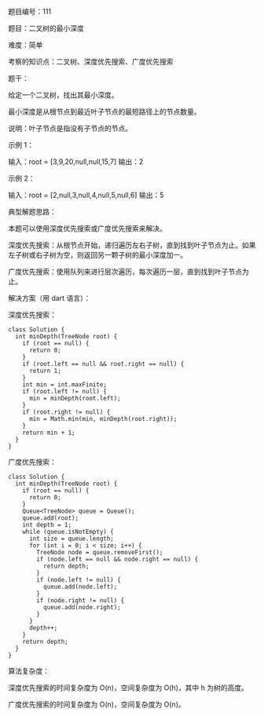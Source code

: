 题目编号：111

题目：二叉树的最小深度

难度：简单

考察的知识点：二叉树、深度优先搜索、广度优先搜索

题干：

给定一个二叉树，找出其最小深度。

最小深度是从根节点到最近叶子节点的最短路径上的节点数量。

说明：叶子节点是指没有子节点的节点。

示例 1：

输入：root = [3,9,20,null,null,15,7]
输出：2

示例 2：

输入：root = [2,null,3,null,4,null,5,null,6]
输出：5

典型解题思路：

本题可以使用深度优先搜索或广度优先搜索来解决。

深度优先搜索：从根节点开始，递归遍历左右子树，直到找到叶子节点为止。如果左子树或右子树为空，则返回另一颗子树的最小深度加一。

广度优先搜索：使用队列来进行层次遍历，每次遍历一层，直到找到叶子节点为止。

解决方案（用 dart 语言）：

深度优先搜索：

```
class Solution {
  int minDepth(TreeNode root) {
    if (root == null) {
      return 0;
    }
    if (root.left == null && root.right == null) {
      return 1;
    }
    int min = int.maxFinite;
    if (root.left != null) {
      min = minDepth(root.left);
    }
    if (root.right != null) {
      min = Math.min(min, minDepth(root.right));
    }
    return min + 1;
  }
}
```

广度优先搜索：

```
class Solution {
  int minDepth(TreeNode root) {
    if (root == null) {
      return 0;
    }
    Queue<TreeNode> queue = Queue();
    queue.add(root);
    int depth = 1;
    while (queue.isNotEmpty) {
      int size = queue.length;
      for (int i = 0; i < size; i++) {
        TreeNode node = queue.removeFirst();
        if (node.left == null && node.right == null) {
          return depth;
        }
        if (node.left != null) {
          queue.add(node.left);
        }
        if (node.right != null) {
          queue.add(node.right);
        }
      }
      depth++;
    }
    return depth;
  }
}
```

算法复杂度：

深度优先搜索的时间复杂度为 O(n)，空间复杂度为 O(h)，其中 h 为树的高度。

广度优先搜索的时间复杂度为 O(n)，空间复杂度为 O(n)。